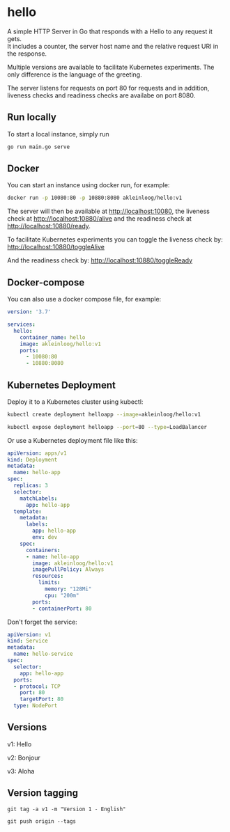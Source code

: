 # hello

A simple HTTP Server in Go that responds with a Hello to any request it gets.  
It includes a counter, the server host name and the relative request URI in the response.

Multiple versions are available to facilitate Kubernetes experiments. The only difference is the language of the greeting.

The server listens for requests on port 80 for requests and in addition, liveness checks and readiness checks are availabe on port 8080.

## Run locally

To start a local instance, simply run
```bash
go run main.go serve
```

## Docker

You can start an instance using docker run, for example:
```bash
docker run -p 10080:80 -p 10880:8080 akleinloog/hello:v1
```
The server will then be available at [http://localhost:10080](http://localhost:10080),
the liveness check at [http://localhost:10880/alive](http://localhost:10880/alive)
and the readiness check at [http://localhost:10880/ready](http://localhost:10880/ready).

To facilitate Kubernetes experiments you can toggle the liveness check by:
[http://localhost:10880/toggleAlive](http://localhost:10880/toggleAlive)

And the readiness check by:
[http://localhost:10880/toggleReady](http://localhost:10880/toggleReady)

## Docker-compose

You can also use a docker compose file, for example:
```yaml
version: '3.7'

services:
  hello:
    container_name: hello
    image: akleinloog/hello:v1
    ports:
      - 10080:80
      - 10880:8080
```

## Kubernetes Deployment

Deploy it to a Kubernetes cluster using kubectl:
```bash
kubectl create deployment helloapp --image=akleinloog/hello:v1

kubectl expose deployment helloapp --port=80 --type=LoadBalancer
```

Or use a Kubernetes deployment file like this:
```yaml
apiVersion: apps/v1
kind: Deployment
metadata:
  name: hello-app
spec:
  replicas: 3
  selector:
    matchLabels:
      app: hello-app
  template:
    metadata:
      labels:
        app: hello-app
        env: dev
    spec:
      containers:
      - name: hello-app
        image: akleinloog/hello:v1
        imagePullPolicy: Always
        resources:
          limits:
            memory: "128Mi"
            cpu: "200m"
        ports:
        - containerPort: 80
```

Don't forget the service:
```yaml
apiVersion: v1
kind: Service
metadata:
  name: hello-service
spec:
  selector:
    app: hello-app
  ports:
  - protocol: TCP
    port: 80
    targetPort: 80
  type: NodePort
```

## Versions

v1: Hello

v2: Bonjour

v3: Aloha

## Version tagging

```
git tag -a v1 -m "Version 1 - English"

git push origin --tags
```